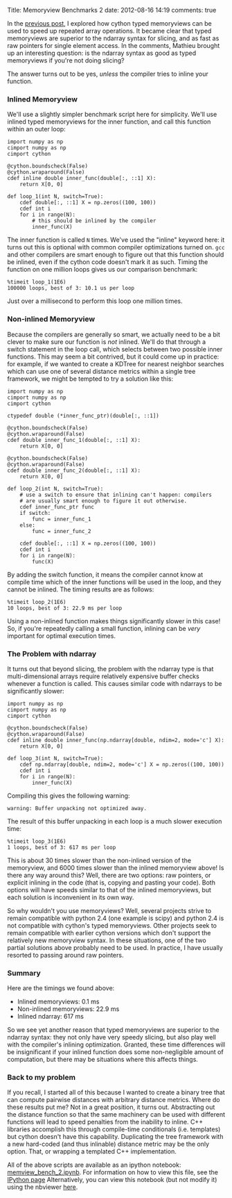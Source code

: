 Title: Memoryview Benchmarks 2
date: 2012-08-16 14:19
comments: true

<!-- PELICAN_BEGIN_SUMMARY -->
In the [previous post](/blog/2012/08/08/memoryview-benchmarks/), I explored
how cython typed memoryviews can be used to speed up repeated array
operations.  It became clear that typed memoryviews are superior to
the ndarray syntax for slicing, and as fast as raw pointers for single
element access.  In the comments, Mathieu brought up an interesting
question: is the ndarray syntax as good as typed memoryviews if you're
not doing slicing?

The answer turns out to be yes, *unless* the compiler tries to inline your
function.

<!-- PELICAN_END_SUMMARY -->

### Inlined Memoryview ###

We'll use a slightly simpler benchmark script here for simplicity.  We'll
use inlined typed memoryviews for the inner function, and call this function
within an outer loop:

``` cython
import numpy as np
cimport numpy as np
cimport cython

@cython.boundscheck(False)
@cython.wraparound(False)
cdef inline double inner_func(double[:, ::1] X):
    return X[0, 0]

def loop_1(int N, switch=True):
    cdef double[:, ::1] X = np.zeros((100, 100))
    cdef int i
    for i in range(N):
        # this should be inlined by the compiler
        inner_func(X)
```

The inner function is called `N` times.  We've used the "inline" keyword here:
it turns out this is optional with common compiler optimizations turned on.
`gcc` and other compilers are smart enough to figure out that this function
should be inlined, even if the cython code doesn't mark it as such.  Timing
the function on one million loops gives us our comparison benchmark:

    %timeit loop_1(1E6)
    100000 loops, best of 3: 10.1 us per loop

Just over a millisecond to perform this loop one million times.

### Non-inlined Memoryview ###
Because the compilers are generally so smart, we actually need to be a bit
clever to make sure our function is *not* inlined.  We'll do that through
a switch statement in the loop call, which selects between two possible
inner functions.  This may seem a bit contrived, but it could come up
in practice: for example, if we wanted to create a KDTree for nearest neighbor
searches which can use one of several distance metrics within a single tree
framework, we might be tempted to try a solution like this:

``` cython
import numpy as np
cimport numpy as np
cimport cython

ctypedef double (*inner_func_ptr)(double[:, ::1])

@cython.boundscheck(False)
@cython.wraparound(False)
cdef double inner_func_1(double[:, ::1] X):
    return X[0, 0]

@cython.boundscheck(False)
@cython.wraparound(False)
cdef double inner_func_2(double[:, ::1] X):
    return X[0, 0]

def loop_2(int N, switch=True):
    # use a switch to ensure that inlining can't happen: compilers
    # are usually smart enough to figure it out otherwise.
    cdef inner_func_ptr func
    if switch:
        func = inner_func_1
    else:
        func = inner_func_2
        
    cdef double[:, ::1] X = np.zeros((100, 100))
    cdef int i
    for i in range(N):
        func(X)
```
By adding the switch function, it means the compiler cannot know at compile
time which of the inner functions will be used in the loop, and they
cannot be inlined.  The timing results are as follows:

    %timeit loop_2(1E6)
    10 loops, best of 3: 22.9 ms per loop

Using a non-inlined function makes things significantly slower in this case!
So, if you're repeatedly calling a small function, inlining can be *very*
important for optimal execution times.

### The Problem with ndarray ###
It turns out that beyond slicing, the problem with the ndarray type is that
multi-dimensional arrays require relatively expensive buffer checks whenever
a function is called.  This causes similar code with ndarrays to be
significantly slower:

``` cython
import numpy as np
cimport numpy as np
cimport cython

@cython.boundscheck(False)
@cython.wraparound(False)
cdef inline double inner_func(np.ndarray[double, ndim=2, mode='c'] X):
    return X[0, 0]

def loop_3(int N, switch=True):
    cdef np.ndarray[double, ndim=2, mode='c'] X = np.zeros((100, 100))
    cdef int i
    for i in range(N):
        inner_func(X)
```
Compiling this gives the following warning:

    warning: Buffer unpacking not optimized away.

The result of this buffer unpacking in each loop is a much slower execution
time:

    %timeit loop_3(1E6)
    1 loops, best of 3: 617 ms per loop

This is about 30 times slower than the non-inlined version of the memoryview,
and 6000 times slower than the inlined memoryview above!
Is there any way around this?
Well, there are two options: raw pointers, or explicit inlining in the
code (that is, copying and pasting your code).  Both options will have
speeds similar to that of the inlined memoryviews, but each solution
is inconvenient in its own way.

So why wouldn't you use memoryviews?  Well, several projects strive to
remain compatible with python 2.4 (one example is scipy) and python 2.4 is
not compatible with cython's typed memoryviews.  Other projects seek to
remain compatible with earlier cython versions which don't support
the relatively new memoryview syntax.
In these situations, one of the two partial solutions above
probably need to be used.  In practice, I have usually resorted to passing
around raw pointers.

### Summary ###
Here are the timings we found above:

- Inlined memoryviews: 0.1 ms
- Non-inlined memoryviews: 22.9 ms
- Inlined ndarray: 617 ms

So we see yet another reason that typed memoryviews are superior to
the ndarray syntax: they not only have very speedy slicing, but also
play well with the compiler's inlining optimization.  Granted, these
time differences will be insignificant if your inlined function does
some non-negligible amount of computation, but there may be situations
where this affects things.

### Back to my problem ###
If you recall, I started all of this because I wanted to create a binary tree
that can compute pairwise distances with arbitrary distance metrics.  Where
do these results put me?  Not in a great position, it turns out.  Abstracting
out the distance function so that the same machinery can be used with
different functions will lead to speed penalties from the inability to inline.
C++ libraries accomplish this through compile-time conditionals (i.e. templates)
but cython doesn't have this capability.  Duplicating the tree
framework with a new hard-coded (and thus inlinable) distance metric may
be the only option.  That, or wrapping a templated C++ implementation.

All of the above scripts are available as an ipython
notebook: [memview_bench_2.ipynb](/downloads/notebooks/memview_bench_2.ipynb).
For information on how to view this file, see the
[IPython page](http://ipython.org/ipython-doc/dev/interactive/htmlnotebook.html)
Alternatively, you can view this notebook (but not modify it) using the
nbviewer [here](http://nbviewer.ipython.org/url/jakevdp.github.com/downloads/notebooks/memview_bench_2.ipynb).